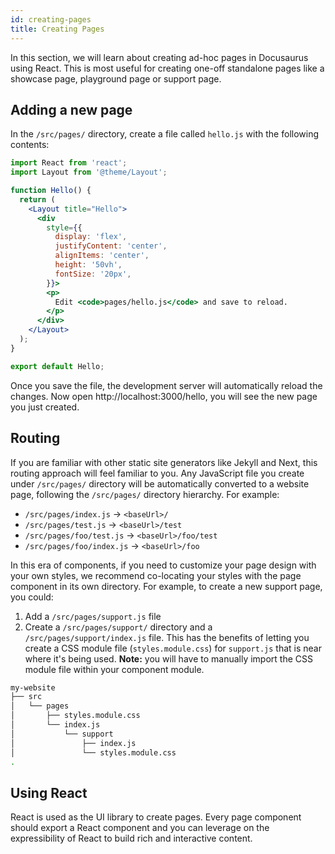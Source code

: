 ```yaml
---
id: creating-pages
title: Creating Pages
---
```


In this section, we will learn about creating ad-hoc pages in Docusaurus using React. This is most useful for creating one-off standalone pages like a showcase page, playground page or support page.

## Adding a new page

<!-- TODO: What will the user see if pages/ is empty? -->

In the `/src/pages/` directory, create a file called `hello.js` with the following contents:

```jsx
import React from 'react';
import Layout from '@theme/Layout';

function Hello() {
  return (
    <Layout title="Hello">
      <div
        style={{
          display: 'flex',
          justifyContent: 'center',
          alignItems: 'center',
          height: '50vh',
          fontSize: '20px',
        }}>
        <p>
          Edit <code>pages/hello.js</code> and save to reload.
        </p>
      </div>
    </Layout>
  );
}

export default Hello;
```

Once you save the file, the development server will automatically reload the changes. Now open http://localhost:3000/hello, you will see the new page you just created.

## Routing

If you are familiar with other static site generators like Jekyll and Next, this routing approach will feel familiar to you. Any JavaScript file you create under `/src/pages/` directory will be automatically converted to a website page, following the `/src/pages/` directory hierarchy. For example:

- `/src/pages/index.js` → `<baseUrl>/`
- `/src/pages/test.js` → `<baseUrl>/test`
- `/src/pages/foo/test.js` → `<baseUrl>/foo/test`
- `/src/pages/foo/index.js` → `<baseUrl>/foo`

In this era of components, if you need to customize your page design with your own styles, we recommend co-locating your styles with the page component in its own directory. For example, to create a new support page, you could:

1. Add a `/src/pages/support.js` file
1. Create a `/src/pages/support/` directory and a `/src/pages/support/index.js` file. This has the benefits of letting you create a CSS module file (`styles.module.css`) for `support.js` that is near where it's being used. **Note:** you will have to manually import the CSS module file within your component module.

```sh
my-website
├── src
│   └── pages
│       ├── styles.module.css
│       └── index.js
│           └── support
│               ├── index.js
│               └── styles.module.css
.
```

## Using React

React is used as the UI library to create pages. Every page component should export a React component and you can leverage on the expressibility of React to build rich and interactive content.

<!--
TODO:
- Explain that each page needs to be wrapped with `@theme/Layout`.
- That v2 is different from v1, users can write interactive components with lifecycles.

-->
